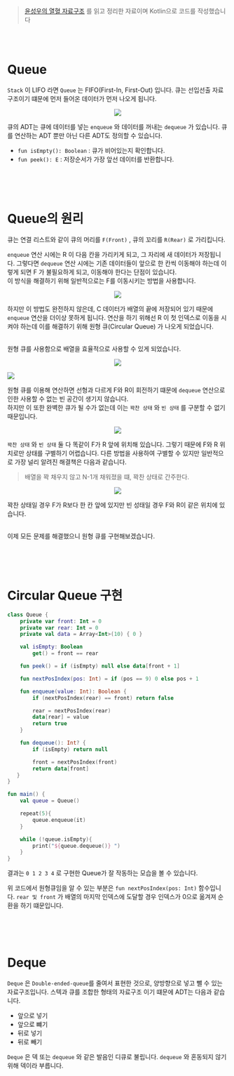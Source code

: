 > [윤성우의 열혈 자료구조](https://www.orentec.co.kr/booklist/DA_ST_1/book_sub1.php) 를 읽고 정리한 자료이며 Kotlin으로 코드를 작성했습니다

<br>
<br>

# Queue
`Stack` 이 LIFO 라면 `Queue` 는 FIFO(First-In, First-Out) 입니다. 큐는 선입선출 자료구조이기 떄문에 먼저 들어온 데이터가 먼저 나오게 됩니다.
<p align="center">
    <img src="https://t1.daumcdn.net/cfile/tistory/9929C0495C932BB115">
</p>

큐의 ADT는 큐에 데이터를 넣는 `enqueue` 와 데이터를 꺼내는 `dequeue` 가 있습니다. 큐를 연산하는 ADT 뿐만 아닌 다른 ADT도 정의할 수 있습니다.
- `fun isEmpty(): Boolean` : 큐가 비어있는지 확인합니다.
- `fun peek(): E` : 저장순서가 가장 앞선 데이터를 반환합니다.

<br>
<br>
<br>

# Queue의 원리
큐는 연결 리스트와 같이 큐의 머리를 `F(Front)` , 큐의 꼬리를 `R(Rear)` 로 가리킵니다.  

`enqueue` 연산 시에는 R 이 다음 칸을 가리키게 되고, 그 자리에 새 데이터가 저장됩니다. 그렇다면 `dequeue` 연산 시에는 기존 데이터들이 앞으로 한 칸씩 이동해야 하는데 이렇게 되면 F 가 불필요하게 되고, 이동해야 한다는 단점이 있습니다.  
이 방식을 해결하기 위해 일반적으로는 F를 이동시키는 방법을 사용합니다.
<p align="center">
    <img src="https://user-images.githubusercontent.com/103296212/191456252-e0960da2-f101-4756-bd9c-cf72959e0a57.png">
</p>

하지만 이 방법도 완전하지 않은데, C 데이터가 배열의 끝에 저장되어 있기 때문에 `enqueue` 연산을 더이상 못하게 됩니다. 연산을 하기 위해선 R 이 첫 인덱스로 이동을 시켜야 하는데 이를 해결하기 위해 원형 큐(Circular Queue) 가 나오게 되었습니다.  
<br>

원형 큐를 사용함으로 배열을 효율적으로 사용할 수 있게 되었습니다. 
<p align="center">
    <img src="https://user-images.githubusercontent.com/103296212/191459399-ddfc4d41-e1f6-41fa-b3e6-7929fc485c4c.png">
    <div></div>
    <img src="https://user-images.githubusercontent.com/103296212/191460254-d61b9d60-f552-4c33-b83b-f975a68e5230.png">
</p>

원형 큐를 이용해 연산하면 선형과 다르게 F와 R이 회전하기 떄문에 `dequeue` 연산으로 인한 사용할 수 없는 빈 공간이 생기지 않습니다.  
하지만 이 또한 완벽한 큐가 될 수가 없는데 이는 `꽉찬 상태` 와 `빈 상태` 를 구분할 수 없기 때문입니다.

<p align="center">
    <img src="https://user-images.githubusercontent.com/103296212/191462560-bdaf7ea5-9849-44b9-bdac-a48892dffbf1.png">
</p>

`꽉찬 상태` 와 `빈 상태` 둘 다 똑같이 F가 R 앞에 위치해 있습니다. 그렇기 때문에 F와 R 위치로만 상태를 구별하기 어렵습니다. 다른 방법을 사용하여 구별할 수 있지만 일반적으로 가장 널리 알려진 해결책은 다음과 같습니다.
> 배열을 꽉 채우지 않고 N-1개 채워졌을 떄, 꽉찬 상태로 간주한다.

<p align="center">
    <img src="https://user-images.githubusercontent.com/103296212/191464238-0650e3f9-8649-47f1-8823-6b5d05a65a59.png">
</p>

꽉찬 상태일 경우 F가 R보다 한 칸 앞에 있지만 빈 성태일 경우 F와 R이 같은 위치에 있습니다.  
<br>

이제 모든 문제를 해결했으니 원형 큐를 구현해보겠습니다.

<br>
<br>
<br>

# Circular Queue 구현
```kotlin
class Queue {
    private var front: Int = 0
    private var rear: Int = 0
    private val data = Array<Int>(10) { 0 }

    val isEmpty: Boolean
        get() = front == rear

    fun peek() = if (isEmpty) null else data[front + 1]

    fun nextPosIndex(pos: Int) = if (pos == 9) 0 else pos + 1

    fun enqueue(value: Int): Boolean {
        if (nextPosIndex(rear) == front) return false

        rear = nextPosIndex(rear)
        data[rear] = value
        return true
    }

    fun dequeue(): Int? {
        if (isEmpty) return null

        front = nextPosIndex(front)
        return data[front]
   }
}
```

```kotlin
fun main() {
    val queue = Queue()

    repeat(5){
        queue.enqueue(it)
    }

    while (!queue.isEmpty){
        print("${queue.dequeue()} ")
    }
}
```
결과는 `0 1 2 3 4` 로 구현한 Queue가 잘 작동하는 모습을 볼 수 있습니다.  

위 코드에서 원형큐임을 알 수 있는 부분은 `fun nextPosIndex(pos: Int)` 함수입니다. `rear 및 front` 가 배열의 마지막 인덱스에 도달할 경우 인덱스가 0으로 옮겨져 순환을 하기 떄문입니다.

<br>
<br>
<br>

# Deque 
`Deque` 은 `Double-ended-queue`를 줄여서 표현한 것으로, 양방향으로 넣고 뺄 수 있는 자료구조입니다. 스텍과 큐를 조합한 형태의 자료구조 이기 떄문에 ADT는 다음과 같습니다.
- 앞으로 넣기
- 앞으로 뺴기
- 뒤로 넣기
- 뒤로 빼기

`Deque` 은 덱 또는 `dequeue` 와 같은 발음인 디큐로 불립니다. `dequeue` 와 혼동되지 않기 위해 덱이라 부릅니다.